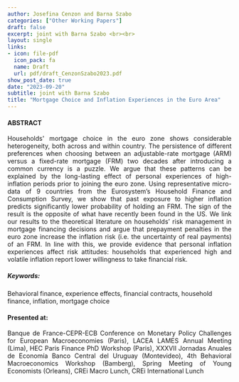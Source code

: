 ```yaml
---
author: Josefina Cenzon and Barna Szabo
categories: ["Other Working Papers"]
draft: false
excerpt: joint with Barna Szabo <br><br>
layout: single
links:
- icon: file-pdf
  icon_pack: fa
  name: Draft
  url: pdf/draft_CenzonSzabo2023.pdf
show_post_date: true
date: "2023-09-20"
subtitle: joint with Barna Szabo
title: "Mortgage Choice and Inflation Experiences in the Euro Area"
---
```


<!--
- icon: window-maximize
  icon_pack: far
  name: Slides
  url: https://github.com/apreshill/bakeoff
-->

#### ABSTRACT

<p style='text-align: justify;'> 
Households' mortgage choice in the euro zone shows considerable heterogeneity, both across and within country. The persistence of different preferences when choosing between an adjustable-rate mortgage (ARM) versus a fixed-rate mortgage (FRM) two decades after introducing a common currency is a puzzle. We argue that these patterns can be explained by the long-lasting effect of personal experiences of high-inflation periods prior to joining the euro zone. Using representative micro-data of 9 countries from the Eurosystem’s Household Finance and Consumption Survey, we show that past exposure to higher inflation predicts significantly lower probability of holding an FRM. The sign of the result is the opposite of what have recently been found in the US. We link our results to the theoretical literature on households’ risk management in mortgage financing decisions and argue that prepayment penalties in the euro zone increase the inflation risk (i.e. the uncertainty of real payments) of an FRM. In line with this, we provide evidence that personal inflation experiences affect risk attitudes: households that experienced high and volatile inflation report lower willingness to take financial risk.
</p>

##### _Keywords:_ 
Behavioral finance, experience effects, financial contracts, household finance, inflation, mortgage choice 


#### Presented at: 
<p style='text-align: justify;'> 
Banque de France-CEPR-ECB Conference on Monetary Policy Challenges for European Macroeconomies (Paris), LACEA LAMES Annual Meeting (Lima), HEC Paris Finance PhD Workshop (Paris), XXXVII Jornadas Anuales de Economía Banco Central del Uruguay (Montevideo), 4th Behavioral Macroeconomics Workshop (Bamberg), Spring Meeting of Young Economists (Orleans), CREi Macro Lunch, CREi International Lunch
</p>